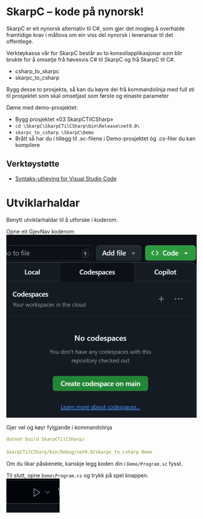 # SkarpC – kode på nynorsk!

SkarpC er eit nynorsk alternativ til C#, som gjer det mogleg å overhalde framtidige krav i mållova om ein viss del nynorsk i leveransar til det offentlege.

Verktøykassa vår for SkarpC består av to konsollapplikasjonar som blir brukte for å omsetje frå høvesvis C# til SkarpC og frå SkarpC til C#.
- csharp_to_skarpc
- skarpc_to_csharp

Bygg desse to prosjekta, så kan du køyre dei frå kommandolinja med full sti til prosjektet som skal omsetjast som første og einaste parameter

Døme med demo-prosjektet:
- Bygg prosjektet «03 SkarpCTilCSharp»
- `cd \SkarpC\SkarpCTilCSharp\bin\Release\net9.0\`
- `skarpc_to_csharp \SkarpC\Demo`
- Brått så har du i tillegg til .sc-filene i Demo-prosjektet òg .cs-filer du kan kompilere

## Verktøystøtte
- [Syntaks-utheving for Visual Studio Code](https://github.com/tomahg/SkarpC/tree/main/VsCodeSyntaxHighligtingExtension)

# Utviklarhaldar

Benytt utviklarhaldar til å utforske i koderom.

Opne eit GjevNav koderom:
![alt text](image.png)

Gjer vel og køyr fylgjande i kommandolinja

```yaml
dotnet build SkarpCTilCSharp/

SkarpCTilCSharp/bin/Debug/net9.0/skarpc_to_csharp Demo
```

Om du likar påskenete, kanskje legg koden din i `Demo/Program.sc` fysst.

Til slutt, opne `Demo\Program.cs` og trykk på spel knappen.
![alt text](image-1.png)